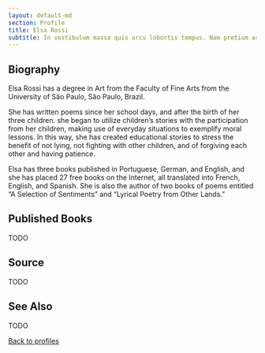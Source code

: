 ```yaml
---
layout: default-md
section: Profile
title: Elsa Rossi
subtitle: In vestibulum massa quis arcu lobortis tempus. Nam pretium arcu in odio vulputate luctus.
---
```


## Biography
Elsa Rossi has a degree in Art from the Faculty of Fine Arts from the University of São Paulo, São Paulo, Brazil.

She has written poems since her school days, and after the birth of her three children. she began to utilize children’s stories with the participation from her children, making use of everyday situations to exemplify moral lessons. In this way, she has created educational stories to stress the benefit of not lying, not fighting with other children, and of forgiving each other and having patience.

Elsa has three books published in Portuguese, German, and English, and she has placed 27 free books on the Internet, all translated into French, English, and Spanish. She is also the author of two books of poems entitled “A Selection of Sentiments” and “Lyrical Poetry from Other Lands.”


## Published Books
TODO

## Source
TODO

## See Also
TODO

<a href="/profiles" class="button">Back to profiles</a>
